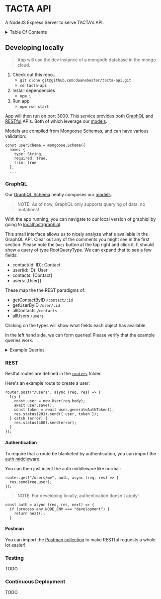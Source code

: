 # TACTA API

A NodeJS Express Server to serve TACTA's API.

<details>
  <summary>Table Of Contents</summary>

1. [Developing Locally](#developing-locally)
   - [GraphQL](#graphql)
   - [REST](#rest)
     - [Authentication](#authentication)
     - [Postman](#postman)
1. [Testing](#testing)
1. [Continuous Deployment](#continuous-deployment)

</details>

## Developing locally

> App will use the dev instance of a mongodb database in the mongo cloud.

1. Check out this repo...
   - `git clone git@github.com:duanebester/tacta-api.git`
   - `cd tacta-api`
1. Install dependencies
   - `npm i`
1. Run app
   - `npm run start`

App will then run on port 3000. This service provides both [GraphQL](#graphql) and [RESTful](#rest) APIs. Both of which leverage our [models](./src/models).

Models are compiled from [Mongoose Schemas](https://mongoosejs.com/docs/models.html), and can have various validation:

```
const userSchema = mongoose.Schema({
  name: {
    type: String,
    required: true,
    trim: true
  },
  ...
```

### GraphQL

Our [GraphQL Schema](./src/graphql/schema.js) neatly composes our [models](./src/models).

> NOTE: As of now, GraphQL only supports querying of data, no mutations!

With the app running, you can navigate to our local version of graphiql by going to [localhost/graphiql](http://localhost:3000/graphiql).

This small interface allows us to nicely analyze what's available in the GraphQL API. Clear out any of the comments you might see in the first section. Please note the `Docs` button at the top right and click it. It should show a query of type RootQueryType. We can expand that to see a few fields:

- contact(id: ID): Contact
- user(id: ID): User
- contacts: [Contact]
- users: [User}]

These map the the REST paradigms of:

- getContactByID `/contact/:id`
- getUserByID `/user/:id`
- allContacts `/contacts`
- allUsers `/users`

Clicking on the types will show what fields each object has available.

In the left hand side, we can form queries! Please verify that the example queries work.

<details>
  <summary>Example Queries</summary>

Query:

```
query {
  users {
    name
  }
}
```

Yields:

```
{
  "data": {
    "users": [
      {
        "name": "Duane"
      },
      {
        "name": "Keem"
      },
      {
        "name": "Keem Kim"
      }
    ]
  }
}
```

Query:

```
query {
  users {
    name
    phone
    email
  }
}
```

Yields:

```
{
  "data": {
    "users": [
      {
        "name": "Duane",
        "phone": "5129210971",
        "email": "bester.test@gmail.com"
      },
      {
        "name": "Keem"
        "phone": "1234567890",
        "email": "keem.test@gmail.com"
      },
      {
        "name": "Keem Kim",
        "phone": "1234567891",
        "email": "keem.test1@gmail.com"
      }
    ]
  }
}
```

</details>

### REST

Restful routes are defined in the [`routers`](./src/routers) folder.

Here's an example route to create a user:

```
router.post("/users", async (req, res) => {
  try {
    const user = new User(req.body);
    await user.save();
    const token = await user.generateAuthToken();
    res.status(201).send({ user, token });
  } catch (error) {
    res.status(400).send(error);
  }
});
```

#### Authentication

To require that a route be blanketed by authentication, you can import the [auth middleware](./src/middleware/auth.js).

You can then just inject the auth middleware like normal:

```
router.get("/users/me", auth, async (req, res) => {
  res.send(req.user);
});
```

> NOTE: For developing locally, authentication doesn't apply!

```
const auth = async (req, res, next) => {
  if (process.env.NODE_ENV === "development") {
    return next();
  }
```

#### Postman

You can import the [Postman collection](./postman/Tacta%20Dev.postman_collection.json) to make RESTful requests a whole lot easier!

### Testing

TODO

### Continuous Deployment

TODO
